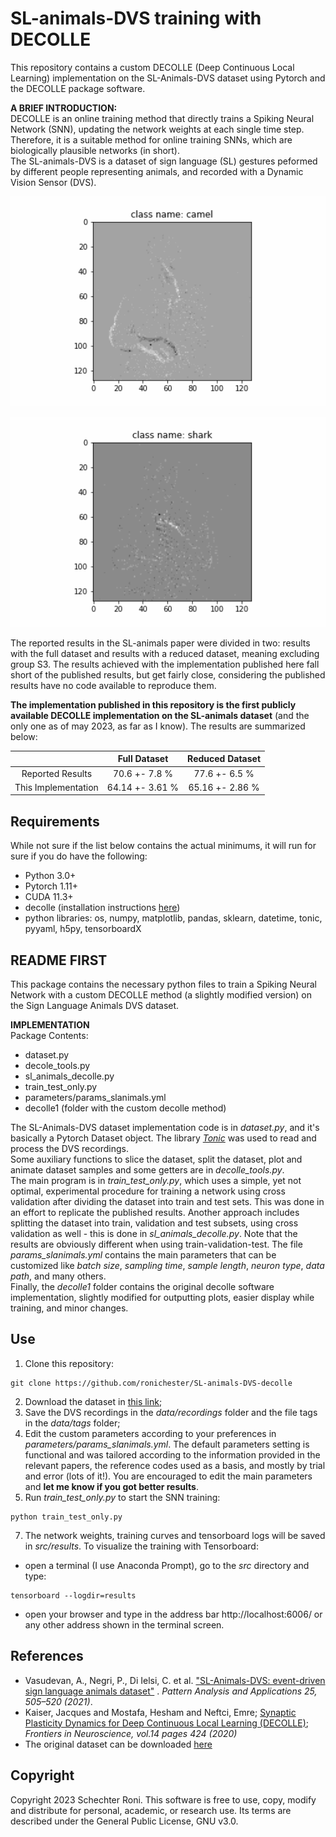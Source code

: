 # SL-animals-DVS training with DECOLLE
This repository contains a custom DECOLLE (Deep Continuous Local Learning) implementation on the SL-Animals-DVS dataset using Pytorch and the DECOLLE package software.

**A BRIEF INTRODUCTION:**  
DECOLLE is an online training method that directly trains a Spiking Neural Network (SNN), updating the network weights at each single time step. 
Therefore, it is a suitable method for online training SNNs, which are biologically plausible networks (in short).  
The SL-animals-DVS is a dataset of sign language (SL) gestures peformed by different people representing animals, and recorded with a Dynamic Vision Sensor (DVS).  

<p align="center">
<img src="https://github.com/ronichester/SL-animals-DVS-slayer/blob/main/samples_and_outputs/SL_animals_sample2.gif" width="600px"></p>

<p align="center">
<img src="https://github.com/ronichester/SL-animals-DVS-slayer/blob/main/samples_and_outputs/SL_animals_sample10.gif" width="600px"></p>

<p align="center"> </p>  

The reported results in the SL-animals paper were divided in two: results with the full dataset and results with a reduced dataset, meaning excluding group S3. The results achieved with the implementation published here fall short of the published results, but get fairly close, considering the published results have no code available to reproduce them.  
  
**The implementation published in this repository is the first publicly available DECOLLE implementation on the SL-animals dataset** (and the only one as of may 2023, as far as I know). The results are summarized below:

|       | Full Dataset | Reduced Dataset |
|:-:|:-:|:-:|
| Reported Results    | 70.6 +- 7.8 % | 77.6 +- 6.5 % |
| This Implementation | 64.14 +- 3.61 % | 65.16 +- 2.86 % |

           
## Requirements
While not sure if the list below contains the actual minimums, it will run for sure if you do have the following:
- Python 3.0+
- Pytorch 1.11+
- CUDA 11.3+
- decolle (installation instructions [here](https://github.com/nmi-lab/decolle-public))
- python libraries: os, numpy, matplotlib, pandas, sklearn, datetime, tonic, pyyaml, h5py, tensorboardX

## README FIRST
This package contains the necessary python files to train a Spiking Neural Network with a custom DECOLLE method (a slightly modified version) on the Sign Language Animals DVS dataset. 

**IMPLEMENTATION**  
Package Contents:  
- dataset.py
- decole_tools.py
- sl_animals_decolle.py
- train_test_only.py
- parameters/params_slanimals.yml
- decolle1 (folder with the custom decolle method)

The SL-Animals-DVS dataset implementation code is in *dataset.py*, and it's basically a Pytorch Dataset object. The library [*Tonic*](https://tonic.readthedocs.io/en/latest/index.html#) was used to read and process the DVS recordings.  
Some auxiliary functions to slice the dataset, split the dataset, plot and animate dataset samples and some getters are in *decolle_tools.py*.  
The main program is in *train_test_only.py*, which uses a simple, yet not optimal, experimental procedure for training a network using cross validation after dividing the dataset into train and test sets. This was done in an effort to replicate the published results.  Another approach includes splitting the dataset into train, validation and test subsets, using cross validation as well - this is done in *sl_animals_decolle.py*. Note that the results are obviously different when using train-validation-test.
The file *params_slanimals.yml* contains the main parameters that can be customized like *batch size*, *sampling time*, *sample length*, *neuron type*, *data path*, and many others.  
Finally, the *decolle1* folder contains the original decolle software implementation, slightly modified for outputting plots, easier display while training, and minor changes.
 
## Use
1. Clone this repository:
```
git clone https://github.com/ronichester/SL-animals-DVS-decolle
```
2. Download the dataset in [this link](http://www2.imse-cnm.csic.es/neuromorphs/index.php/SL-ANIMALS-DVS-Database);
3. Save the DVS recordings in the *data/recordings* folder and the file tags in the *data/tags* folder;
4. Edit the custom parameters according to your preferences in *parameters/params_slanimals.yml*. The default parameters setting is functional and was tailored according to the information provided in the relevant papers, the reference codes used as a basis, and mostly by trial and error (lots of it!). You are encouraged to edit the main parameters and **let me know if you got better results**.
6. Run *train_test_only.py* to start the SNN training:
```
python train_test_only.py
```
7. The network weights, training curves and tensorboard logs will be saved in *src/results*. To visualize the training with Tensorboard:
  - open a terminal (I use Anaconda Prompt), go to the *src* directory and type:
```
tensorboard --logdir=results
```
  - open your browser and type in the address bar http://localhost:6006/ or any other address shown in the terminal screen.
  

## References 
- Vasudevan, A., Negri, P., Di Ielsi, C. et al. ["SL-Animals-DVS: event-driven sign language animals dataset"](https://doi.org/10.1007/s10044-021-01011-w) . *Pattern Analysis and Applications 25, 505–520 (2021)*. 
- Kaiser, Jacques and Mostafa, Hesham and Neftci, Emre; [Synaptic Plasticity Dynamics for Deep Continuous Local Learning (DECOLLE)](https://www.frontiersin.org/article/10.3389/fnins.2020.00424); *Frontiers in Neuroscience, vol.14 pages 424 (2020)*
- The original dataset can be downloaded [here](http://www2.imse-cnm.csic.es/neuromorphs/index.php/SL-ANIMALS-DVS-Database)

## Copyright
Copyright 2023 Schechter Roni. This software is free to use, copy, modify and distribute for personal, academic, or research use. Its terms are described under the General Public License, GNU v3.0.
